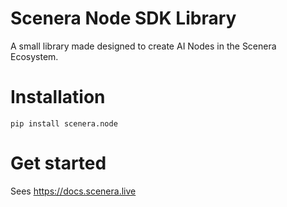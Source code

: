 # Scenera Node SDK Library

A small library made designed to create AI Nodes in the Scenera Ecosystem.

# Installation

```pip install scenera.node```

# Get started

Sees https://docs.scenera.live